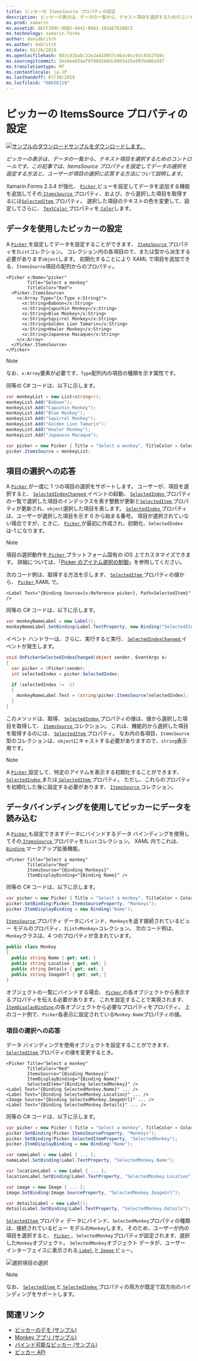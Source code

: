 ```yaml
---
title: ピッカーの ItemsSource プロパティの設定
description: ピッカーの表示は、データの一覧から、テキスト項目を選択するためのコントロールです。 この記事では、ItemsSource プロパティを設定してデータの選択を設定する方法と、ユーザーが項目の選択に応答する方法について説明します。
ms.prod: xamarin
ms.assetid: 8ECF390C-9DB2-4441-B9A3-101AE7E5AEC5
ms.technology: xamarin-forms
author: davidbritch
ms.author: dabritch
ms.date: 02/26/2019
ms.openlocfilehash: 803cd1babc32e3a42d957c4bac0cc93c4552fb8c
ms.sourcegitcommit: 3ea9ee034af9790d2b0dc0893435e997bd06e587
ms.translationtype: MT
ms.contentlocale: ja-JP
ms.lasthandoff: 07/30/2019
ms.locfileid: "68656119"
---
```

# <a name="setting-a-pickers-itemssource-property"></a>ピッカーの ItemsSource プロパティの設定

[![サンプルのダウンロード](~/media/shared/download.png)サンプルをダウンロードします。](https://docs.microsoft.com/samples/xamarin/xamarin-forms-samples/userinterface-monkeyapppicker)

_ピッカーの表示は、データの一覧から、テキスト項目を選択するためのコントロールです。この記事では、ItemsSource プロパティを設定してデータの選択を設定する方法と、ユーザーが項目の選択に応答する方法について説明します。_

Xamarin.Forms 2.3.4 が強化、 [ `Picker` ](xref:Xamarin.Forms.Picker)ビューを設定してデータを追加する機能を追加してその[ `ItemsSource` ](xref:Xamarin.Forms.Picker.ItemsSource)プロパティ、および、から選択した項目を取得するには[`SelectedItem` ](xref:Xamarin.Forms.Picker.SelectedItem)プロパティ。 選択した項目のテキストの色を変更して、設定してさらに、 [ `TextColor` ](xref:Xamarin.Forms.Picker.TextColor)プロパティを[ `Color`](xref:Xamarin.Forms.Color)します。

## <a name="populating-a-picker-with-data"></a>データを使用したピッカーの設定

A [ `Picker` ](xref:Xamarin.Forms.Picker)を設定してデータを設定することができます、 [ `ItemsSource` ](xref:Xamarin.Forms.Picker.ItemsSource)プロパティを`IList`コレクション。 コレクション内の各項目ので、または型から派生する必要があります`object`します。 初期化することにより XAML で項目を追加できる、`ItemsSource`項目の配列からのプロパティ。

```xaml
<Picker x:Name="picker"
        Title="Select a monkey"
        TitleColor="Red">
  <Picker.ItemsSource>
    <x:Array Type="{x:Type x:String}">
      <x:String>Baboon</x:String>
      <x:String>Capuchin Monkey</x:String>
      <x:String>Blue Monkey</x:String>
      <x:String>Squirrel Monkey</x:String>
      <x:String>Golden Lion Tamarin</x:String>
      <x:String>Howler Monkey</x:String>
      <x:String>Japanese Macaque</x:String>
    </x:Array>
  </Picker.ItemsSource>
</Picker>
```

> [!NOTE]
> なお、`x:Array`要素が必要です、`Type`配列内の項目の種類を示す属性です。

同等の C# コードは、以下に示します。

```csharp
var monkeyList = new List<string>();
monkeyList.Add("Baboon");
monkeyList.Add("Capuchin Monkey");
monkeyList.Add("Blue Monkey");
monkeyList.Add("Squirrel Monkey");
monkeyList.Add("Golden Lion Tamarin");
monkeyList.Add("Howler Monkey");
monkeyList.Add("Japanese Macaque");

var picker = new Picker { Title = "Select a monkey", TitleColor = Color.Red };
picker.ItemsSource = monkeyList;
```

## <a name="responding-to-item-selection"></a>項目の選択への応答

A [ `Picker` ](xref:Xamarin.Forms.Picker)が一度に 1 つの項目の選択をサポートします。 ユーザーが、項目を選択すると、 [ `SelectedIndexChanged` ](xref:Xamarin.Forms.Picker.SelectedIndexChanged)イベントの起動、 [ `SelectedIndex` ](xref:Xamarin.Forms.Picker.SelectedIndex)プロパティの一覧で選択した項目のインデックスを表す整数が更新と[`SelectedItem` ](xref:Xamarin.Forms.Picker.SelectedItem)プロパティが更新され、`object`選択した項目を表します。 [ `SelectedIndex` ](xref:Xamarin.Forms.Picker.SelectedIndex)プロパティは、ユーザーが選択した項目を示す 0 から始まる番号。 項目が選択されていない場合ですが、ときに、 [ `Picker` ](xref:Xamarin.Forms.Picker)が最初に作成され、初期化、`SelectedIndex`は-1 になります。

> [!NOTE]
> 項目の選択動作を[ `Picker` ](xref:Xamarin.Forms.Picker)プラットフォーム固有の iOS 上でカスタマイズできます。 詳細については、「[Picker のアイテム選択の制御](~/xamarin-forms/platform/ios/picker-selection.md)」を参照してください。

次のコード例は、取得する方法を示します、 [ `SelectedItem` ](xref:Xamarin.Forms.Picker.SelectedItem)プロパティの値から、 [ `Picker` ](xref:Xamarin.Forms.Picker) XAML で。

```xaml
<Label Text="{Binding Source={x:Reference picker}, Path=SelectedItem}" />
```

同等の C# コードは、以下に示します。

```csharp
var monkeyNameLabel = new Label();
monkeyNameLabel.SetBinding(Label.TextProperty, new Binding("SelectedItem", source: picker));
```

イベント ハンドラーは、さらに、実行すると実行、 [ `SelectedIndexChanged` ](xref:Xamarin.Forms.Picker.SelectedIndexChanged)イベントが発生します。

```csharp
void OnPickerSelectedIndexChanged(object sender, EventArgs e)
{
  var picker = (Picker)sender;
  int selectedIndex = picker.SelectedIndex;

  if (selectedIndex != -1)
  {
    monkeyNameLabel.Text = (string)picker.ItemsSource[selectedIndex];
  }
}
```

このメソッドは、取得、 [ `SelectedIndex` ](xref:Xamarin.Forms.Picker.SelectedIndex)プロパティの値は、値から選択した項目を取得して、 [ `ItemsSource` ](xref:Xamarin.Forms.Picker.ItemsSource)コレクション。 これは、機能的から選択した項目を取得するのには、 [ `SelectedItem` ](xref:Xamarin.Forms.Picker.SelectedItem)プロパティ。 なお内の各項目、`ItemsSource`型のコレクションは、`object`にキャストする必要がありますので、`string`表示用です。

> [!NOTE]
> A [ `Picker` ](xref:Xamarin.Forms.Picker)設定して、特定のアイテムを表示する初期化することができます、 [ `SelectedIndex` ](xref:Xamarin.Forms.Picker.SelectedIndex)または[ `SelectedItem` ](xref:Xamarin.Forms.Picker.SelectedItem)プロパティ。 ただし、これらのプロパティを初期化した後に設定する必要があります、 [ `ItemsSource` ](xref:Xamarin.Forms.Picker.ItemsSource)コレクション。

## <a name="populating-a-picker-with-data-using-data-binding"></a>データバインディングを使用してピッカーにデータを読み込む

A [ `Picker` ](xref:Xamarin.Forms.Picker)も設定できますデータにバインドするデータ バインディングを使用してその[ `ItemsSource` ](xref:Xamarin.Forms.Picker.ItemsSource)プロパティを`IList`コレクション。 XAML 内でこれは、 [ `Binding` ](xref:Xamarin.Forms.Xaml.BindingExtension)マークアップ拡張機能。

```xaml
<Picker Title="Select a monkey"
        TitleColor="Red"
        ItemsSource="{Binding Monkeys}"
        ItemDisplayBinding="{Binding Name}" />
```

同等の C# コードは、以下に示します。

```csharp
var picker = new Picker { Title = "Select a monkey", TitleColor = Color.Red };
picker.SetBinding(Picker.ItemsSourceProperty, "Monkeys");
picker.ItemDisplayBinding = new Binding("Name");
```

[ `ItemsSource` ](xref:Xamarin.Forms.Picker.ItemsSource)プロパティ データにバインド、`Monkeys`を返す接続されているビュー モデルのプロパティ、`IList<Monkey>`コレクション。 次のコード例は、`Monkey`クラスは、4 つのプロパティが含まれています。

```csharp
public class Monkey
{
  public string Name { get; set; }
  public string Location { get; set; }
  public string Details { get; set; }
  public string ImageUrl { get; set; }
}
```

オブジェクトの一覧にバインドする場合、 [ `Picker` ](xref:Xamarin.Forms.Picker)の各オブジェクトから表示するプロパティを伝える必要があります。 これを設定することで実現されます、 [ `ItemDisplayBinding` ](xref:Xamarin.Forms.Picker.ItemDisplayBinding)の各オブジェクトから必要なプロパティをプロパティ。 上のコード例で、`Picker`各表示に設定されている`Monkey.Name`プロパティの値。

### <a name="responding-to-item-selection"></a>項目の選択への応答

データ バインディングを使用オブジェクトを設定することができます、 [ `SelectedItem` ](xref:Xamarin.Forms.Picker.SelectedItem)プロパティの値を変更するとき。

```xaml
<Picker Title="Select a monkey"
        TitleColor="Red"
        ItemsSource="{Binding Monkeys}"
        ItemDisplayBinding="{Binding Name}"
        SelectedItem="{Binding SelectedMonkey}" />
<Label Text="{Binding SelectedMonkey.Name}" ... />
<Label Text="{Binding SelectedMonkey.Location}" ... />
<Image Source="{Binding SelectedMonkey.ImageUrl}" ... />
<Label Text="{Binding SelectedMonkey.Details}" ... />
```

同等の C# コードは、以下に示します。

```csharp
var picker = new Picker { Title = "Select a monkey", TitleColor = Color.Red };
picker.SetBinding(Picker.ItemsSourceProperty, "Monkeys");
picker.SetBinding(Picker.SelectedItemProperty, "SelectedMonkey");
picker.ItemDisplayBinding = new Binding("Name");

var nameLabel = new Label { ... };
nameLabel.SetBinding(Label.TextProperty, "SelectedMonkey.Name");

var locationLabel = new Label { ... };
locationLabel.SetBinding(Label.TextProperty, "SelectedMonkey.Location");

var image = new Image { ... };
image.SetBinding(Image.SourceProperty, "SelectedMonkey.ImageUrl");

var detailsLabel = new Label();
detailsLabel.SetBinding(Label.TextProperty, "SelectedMonkey.Details");
```

[ `SelectedItem` ](xref:Xamarin.Forms.Picker.SelectedItem)プロパティ データにバインド、`SelectedMonkey`プロパティの種類は、接続されているビュー モデルの`Monkey`します。 そのため、ユーザーが内の項目を選択すると、 [ `Picker` ](xref:Xamarin.Forms.Picker)、`SelectedMonkey`プロパティが設定されます、選択した`Monkey`オブジェクト。 `SelectedMonkey`オブジェクト データが、ユーザー インターフェイスに表示される[ `Label` ](xref:Xamarin.Forms.Label)と[ `Image` ](xref:Xamarin.Forms.Image)ビュー。

![](populating-itemssource-images/monkeys.png "選択項目の選択")

> [!NOTE]
> なお、 [ `SelectedItem` ](xref:Xamarin.Forms.Picker.SelectedItem)と[ `SelectedIndex` ](xref:Xamarin.Forms.Picker.SelectedIndex)プロパティの両方が既定で双方向のバインディングをサポートします。

## <a name="related-links"></a>関連リンク

- [ピッカーのデモ (サンプル)](https://docs.microsoft.com/samples/xamarin/xamarin-forms-samples/userinterface-pickerdemo)
- [Monkey アプリ (サンプル)](https://docs.microsoft.com/samples/xamarin/xamarin-forms-samples/userinterface-monkeyapppicker)
- [バインド可能なピッカー (サンプル)](https://docs.microsoft.com/samples/xamarin/xamarin-forms-samples/userinterface-bindablepicker)
- [ピッカー API](xref:Xamarin.Forms.Picker)
